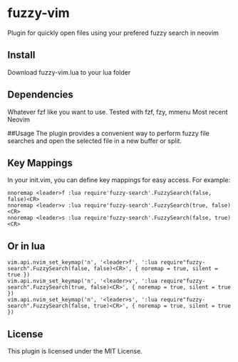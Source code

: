 # fuzzy-vim
Plugin for quickly open files using your prefered fuzzy search in neovim

## Install
Download fuzzy-vim.lua to your lua folder

## Dependencies
Whatever fzf like you want to use. Tested with fzf, fzy, mmenu
Most recent Neovim

##Usage
The plugin provides a convenient way to perform fuzzy file searches and open the selected file in a new buffer or split.

## Key Mappings
In your init.vim, you can define key mappings for easy access. For example:
```
nnoremap <leader>f :lua require'fuzzy-search'.FuzzySearch(false, false)<CR>
nnoremap <leader>v :lua require'fuzzy-search'.FuzzySearch(true, false)<CR>
nnoremap <leader>s :lua require'fuzzy-search'.FuzzySearch(false, true)<CR>
```
## Or in lua
```
vim.api.nvim_set_keymap('n', '<leader>f', ':lua require"fuzzy-search".FuzzySearch(false, false)<CR>', { noremap = true, silent = true })
vim.api.nvim_set_keymap('n', '<leader>v', ':lua require"fuzzy-search".FuzzySearch(true, false)<CR>', { noremap = true, silent = true })
vim.api.nvim_set_keymap('n', '<leader>s', ':lua require"fuzzy-search".FuzzySearch(false, true)<CR>', { noremap = true, silent = true })
```

## License
This plugin is licensed under the MIT License.
